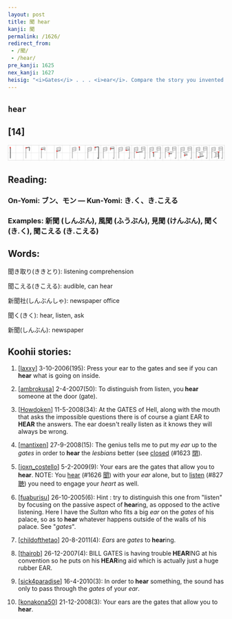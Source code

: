 ```yaml
---
layout: post
title: 聞 hear
kanji: 聞
permalink: /1626/
redirect_from:
 - /聞/
 - /hear/
pre_kanji: 1625
nex_kanji: 1627
heisig: "<i>Gates</i> . . . <i>ear</i>. Compare the story you invented for the kanji meaning <i>listen</i> (Frame 890)."
---
```


## `hear`

## [14]

<div class="stroke"><img src="../images/E8819E.png" /></div>

## Reading:

### On-Yomi: ブン、モン &mdash; Kun-Yomi: き.く、き.こえる

### Examples: 新聞 (しんぶん), 風聞 (ふうぶん), 見聞 (けんぶん), 聞く (き.く), 聞こえる (き.こえる)

## Words:

聞き取り(ききとり): listening comprehension

聞こえる(きこえる): audible, can hear

新聞社(しんぶんしゃ): newspaper office

聞く(きく): hear, listen, ask

新聞(しんぶん): newspaper

## Koohii stories:

1) [<a href="http://kanji.koohii.com/profile/laxxy">laxxy</a>] 3-10-2006(195): Press your ear to the gates and see if you can<strong> hear</strong> what is going on inside. 

2) [<a href="http://kanji.koohii.com/profile/ambrokusa">ambrokusa</a>] 2-4-2007(50): To distinguish from listen, you<strong> hear</strong> someone at the door (gate). 

3) [<a href="http://kanji.koohii.com/profile/Howdoken">Howdoken</a>] 11-5-2008(34): At the GATES of Hell, along with the mouth that asks the impossible questions there is of course a giant EAR to<strong> HEAR</strong> the answers. The ear doesn&#039;t really listen as it knows they will always be wrong. 

4) [<a href="http://kanji.koohii.com/profile/mantixen">mantixen</a>] 27-9-2008(15): The genius tells me to put my <em>ear</em> up to the <em>gates</em> in order to<strong> hear</strong> the <em>lesbians</em> better (see <a href="../1623">closed</a> <span class="index">(#1623 <a href="http://jisho.org/kanji/details/閉">閉</a>)</span>. 

5) [<a href="http://kanji.koohii.com/profile/joxn_costello">joxn_costello</a>] 5-2-2009(9): Your ears are the gates that allow you to<strong> hear</strong>. NOTE: You <a href="../1626">hear</a> <span class="index">(#1626 <a href="http://jisho.org/kanji/details/聞">聞</a>)</span> with your <em>ear</em> alone, but to <a href="../827">listen</a> <span class="index">(#827 <a href="http://jisho.org/kanji/details/聴">聴</a>)</span> you need to engage your <em>heart</em> as well. 

6) [<a href="http://kanji.koohii.com/profile/fuaburisu">fuaburisu</a>] 26-10-2005(6): Hint : try to distinguish this one from &quot;listen&quot; by focusing on the passive aspect of<strong> hear</strong>ing, as opposed to the active listening. Here I have the <em>Sultan</em> who fits a big <em>ear</em> on the <em>gates</em> of his palace, so as to<strong> hear</strong> whatever happens outside of the walls of his palace. See &quot;<em>gates</em>&quot;. 

7) [<a href="http://kanji.koohii.com/profile/childofthetao">childofthetao</a>] 20-8-2011(4): <em>Ears</em> are <em>gates</em> to<strong> hear</strong>ing. 

8) [<a href="http://kanji.koohii.com/profile/thairob">thairob</a>] 26-12-2007(4): BILL GATES is having trouble<strong> HEAR</strong>ING at his convention so he puts on his<strong> HEAR</strong>ing aid which is actually just a huge rubber EAR. 

9) [<a href="http://kanji.koohii.com/profile/sick4paradise">sick4paradise</a>] 16-4-2010(3): In order to<strong> hear</strong> something, the sound has only to pass through the <em>gates </em>of your<em> ear</em>. 

10) [<a href="http://kanji.koohii.com/profile/konakona50">konakona50</a>] 21-12-2008(3): Your ears are the gates that allow you to<strong> hear</strong>. 
